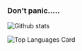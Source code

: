 ### Don't panic.....
  
![Github stats](https://github-readme-stats.vercel.app/api?username=ibnunazm&show_icons=true&theme=tokyonight)

![Top Languages Card](https://github-readme-stats.vercel.app/api/top-langs/?username=ibnunazm&layout=compact&theme=tokyonight)
